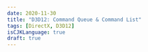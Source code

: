 ```yaml
---
date: 2020-11-30
title: "D3D12: Command Queue & Command List"
tags: [DirectX, D3D12]
isCJKLanguage: true
draft: true
---
```


